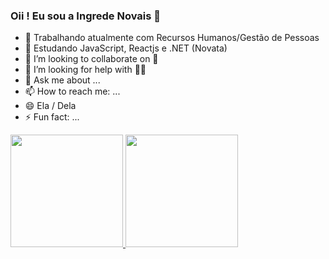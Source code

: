 ### Oii ! Eu sou a Ingrede Novais 👋

- 🔭 Trabalhando atualmente com Recursos Humanos/Gestão de Pessoas
- 🌱 Estudando JavaScript, Reactjs e .NET (Novata)
- 👯 I’m looking to collaborate on 💭
- 🤔 I’m looking for help with 👩‍💻
- 💬 Ask me about ...
- 📫 How to reach me: ...
- 😄 Ela / Dela
- ⚡ Fun fact: ...

<div>
  <a href="https://github.com/ingrede">
  <img height="180em" src="https://github-readme-stats.vercel.app/api?username=ingrede&show_icons=true&theme=radical&include_all_commits=true&count_private=true"/>
  <img height="180em" src="https://github-readme-stats.vercel.app/api/top-langs/?username=ingrede&layout=compact&langs_count=7&theme=radical"/>
    </div>
  
